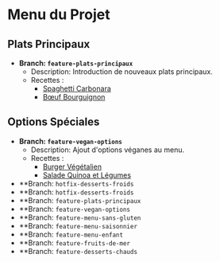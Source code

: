 # Menu du Projet

## Plats Principaux
- **Branch: `feature-plats-principaux`**
  - Description: Introduction de nouveaux plats principaux.
  - Recettes :
    - [Spaghetti Carbonara](recettes/spaghetti_carbonara.md)
    - [Bœuf Bourguignon](recettes/boeuf_bourguignon.md)

## Options Spéciales
- **Branch: `feature-vegan-options`**
  - Description: Ajout d'options véganes au menu.
  - Recettes :
    - [Burger Végétalien](recettes/burger_vegetalien.md)
    - [Salade Quinoa et Légumes](recettes/salade_quinoa_legumes.md)
- **Branch: `hotfix-desserts-froids`
- **Branch: `hotfix-desserts-froids`
- **Branch: `feature-plats-principaux`
- **Branch: `feature-vegan-options`
- **Branch: `feature-menu-sans-gluten`
- **Branch: `feature-menu-saisonnier`
- **Branch: `feature-menu-enfant`
- **Branch: `feature-fruits-de-mer`
- **Branch: `feature-desserts-chauds`

